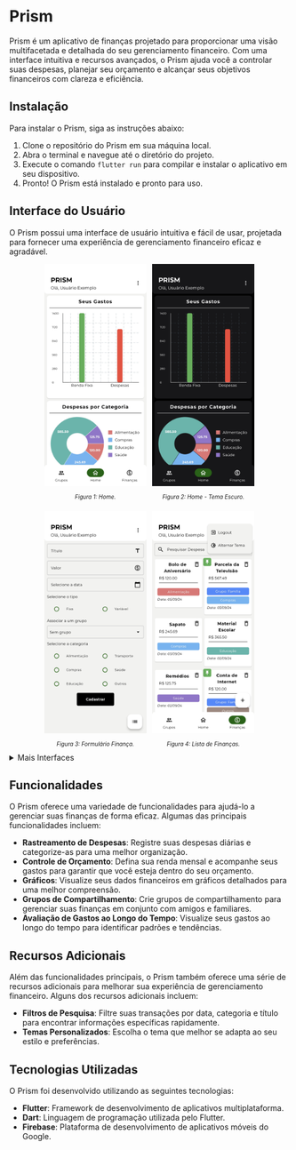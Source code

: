 # Prism

Prism é um aplicativo de finanças projetado para proporcionar uma visão multifacetada e detalhada do seu gerenciamento
financeiro. Com uma interface intuitiva e recursos avançados, o Prism ajuda você a controlar suas despesas, planejar seu
orçamento e alcançar seus objetivos financeiros com clareza e eficiência.

## Instalação

Para instalar o Prism, siga as instruções abaixo:

1. Clone o repositório do Prism em sua máquina local.
2. Abra o terminal e navegue até o diretório do projeto.
3. Execute o comando `flutter run` para compilar e instalar o aplicativo em seu dispositivo.
4. Pronto! O Prism está instalado e pronto para uso.

## Interface do Usuário

O Prism possui uma interface de usuário intuitiva e fácil de usar, projetada para fornecer uma experiência de
gerenciamento financeiro eficaz e agradável.

<div style="display: flex; flex-wrap: wrap; justify-content: center; align-items: center; gap: 10px;">
    <div style="text-align: center;">
        <img src="assets/images/home_light.jpg" alt="Legenda da imagem" height="400px"/>
        <p style="font-size: 10px"><em>Figura 1: Home.</em></p>
    </div>
    <div style="text-align: center;">
        <img src="assets/images/home_dark.jpg" alt="Legenda da imagem" height="400px"/>
        <p style="font-size: 10px"><em>Figura 2: Home - Tema Escuro.</em></p>
    </div>
    <div style="text-align: center;">
        <img src="assets/images/create_finance.jpg" alt="Legenda da imagem" height="400px"/>
        <p style="font-size: 10px"><em>Figura 3: Formulário Finança.</em></p>
    </div>
    <div style="text-align: center;">
        <img src="assets/images/finances_light.jpg" alt="Legenda da imagem" height="400px"/>
        <p style="font-size: 10px"><em>Figura 4: Lista de Finanças.</em></p>
    </div>
</div>

<details>
    <summary>Mais Interfaces</summary>
    <br/>
    <div style="display: flex; flex-wrap: wrap; justify-content: center; align-items: center; gap: 10px;">
        <div style="text-align: center;">
            <img src="assets/images/groups.jpg" alt="Legenda da imagem" height="400px"/>
            <p style="font-size: 10px"><em>Figura 5: Lista de Grupos.</em></p>
        </div>
        <div style="text-align: center;">
            <img src="assets/images/group.jpg" alt="Legenda da imagem" height="400px"/>
            <p style="font-size: 10px"><em>Figura 6: Grupo.</em></p>
        </div>
        <div style="text-align: center;">
            <img src="assets/images/recover.jpg" alt="Legenda da imagem" height="400px"/>
            <p style="font-size: 10px"><em>Figura 7: Recuperação de Senha.</em></p>
        </div>
        <div style="text-align: center;">
            <img src="assets/images/login.jpg" alt="Legenda da imagem" height="400px"/>
            <p style="font-size: 10px"><em>Figura 8: Login.</em></p>
        </div>
        <div style="text-align: center;">
            <img src="assets/images/register.jpg" alt="Legenda da imagem" height="400px"/>
            <p style="font-size: 10px"><em>Figura 9: Registro.</em></p>
        </div>
        <div style="text-align: center;">
            <img src="assets/images/search.jpg" alt="Legenda da imagem" height="400px"/>
            <p style="font-size: 10px"><em>Figura 10: Filtro de Pesquisa.</em></p>
        </div>
        <div style="text-align: center;">
            <img src="assets/images/create_finance_dark.jpg" alt="Legenda da imagem" height="400px"/>
            <p style="font-size: 10px"><em>Figura 11: Formulário - Tema Escuro.</em></p>
        </div>
<div style="text-align: center;">
            <img src="assets/images/finances_dark.jpg" alt="Legenda da imagem" height="400px"/>
            <p style="font-size: 10px"><em>Figura 12: Lista de Finanças - Tema Escuro.</em></p>
        </div>
    </div>
</details>

## Funcionalidades

O Prism oferece uma variedade de funcionalidades para ajudá-lo a gerenciar suas finanças de forma eficaz. Algumas das
principais funcionalidades incluem:

- **Rastreamento de Despesas**: Registre suas despesas diárias e categorize-as para uma melhor organização.
- **Controle de Orçamento**: Defina sua renda mensal e acompanhe seus gastos para garantir que você esteja dentro do seu
  orçamento.
- **Gráficos**: Visualize seus dados financeiros em gráficos detalhados para uma melhor compreensão.
- **Grupos de Compartilhamento**: Crie grupos de compartilhamento para gerenciar suas finanças em conjunto com amigos e
  familiares.
- **Avaliação de Gastos ao Longo do Tempo**: Visualize seus gastos ao longo do tempo para identificar padrões e
  tendências.

## Recursos Adicionais

Além das funcionalidades principais, o Prism também oferece uma série de recursos adicionais para melhorar sua
experiência de gerenciamento financeiro. Alguns dos recursos adicionais incluem:

- **Filtros de Pesquisa**: Filtre suas transações por data, categoria e título para encontrar informações específicas
  rapidamente.
- **Temas Personalizados**: Escolha o tema que melhor se adapta ao seu estilo e preferências.

## Tecnologias Utilizadas

O Prism foi desenvolvido utilizando as seguintes tecnologias:

- **Flutter**: Framework de desenvolvimento de aplicativos multiplataforma.
- **Dart**: Linguagem de programação utilizada pelo Flutter.
- **Firebase**: Plataforma de desenvolvimento de aplicativos móveis do Google.